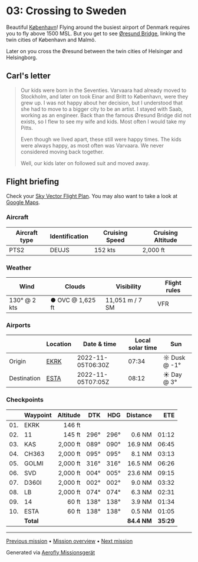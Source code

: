 # 03: Crossing to Sweden

Beautiful [København](https://en.wikipedia.org/wiki/Copenhagen)! Flying around the busiest airport of Denmark requires you to fly above 1500 MSL. But you get to see [Øresund Bridge](https://en.wikipedia.org/wiki/%C3%98resund_Bridge), linking the twin cities of København and Malmö.

Later on you cross the Øresund between the twin cities of Helsingør and Helsingborg.

## Carl's letter

> Our kids were born in the Seventies. Varvaara had already moved to Stockholm, and later on took Einar and Britt to København, were they grew up. I was not happy about her decision, but I understood that she had to move to a bigger city to be an artist. I stayed with Saab, working as an engineer. Back than the famous Øresund Bridge did not exists, so I flew to see my wife and kids. Most often I would take my Pitts.
>
> Even though we lived apart, these still were happy times. The kids were always happy, as most often was Varvaara. We never considered moving back together.
>
> Well, our kids later on followed suit and moved away.

## Flight briefing

Check your [Sky Vector Flight Plan](https://skyvector.com/?ll=55.591431052724666,12.13465714659188&chart=301&zoom=3&fpl=N0152A050%20EKRK%205535N01237E%205535N01251E%205547N01231E%205610N01234E%205619N01235E%205621N01246E%20ESTA). You may also want to take a look at [Google Maps](https://www.google.com/maps/@?api=1&map_action=map&center=55.591431052724666,12.13465714659188&zoom=12&basemap=terrain).

### Aircraft

| Aircraft type | Identification | Cruising Speed | Cruising Altitude |
| ------------- | -------------- | -------------- | ----------------- |
| PTS2          | DEUJS          | 152 kts        | 2,000 ft          |

### Weather

| Wind         | Clouds           | Visibility      | Flight rules |
| ------------ | ---------------- | --------------- | ------------ |
| 130° @ 2 kts | ● OVC @ 1,625 ft | 11,051 m / 7 SM | VFR          |

### Airports

|             | Location                                      | Date & time       | Local solar time | Sun          |
| ----------- | --------------------------------------------- | ----------------- | ---------------- | ------------ |
| Origin      | [EKRK](https://www.pilotnav.com/airport/EKRK) | 2022-11-05T06:30Z | 07:34            | ☼ Dusk @ -1° |
| Destination | [ESTA](https://www.pilotnav.com/airport/ESTA) | 2022-11-05T07:05Z | 08:12            | ☀ Day @ 3°   |

### Checkpoints

|     | Waypoint  | Altitude |  DTK |  HDG |    Distance |       ETE |
| :-: | --------- | -------: | ---: | ---: | ----------: | --------: |
| 01. | EKRK      |   146 ft |      |      |             |           |
| 02. | 11        |   145 ft | 296° | 296° |      0.6 NM |     01:12 |
| 03. | KAS       | 2,000 ft | 089° | 090° |     16.9 NM |     06:45 |
| 04. | CH363     | 2,000 ft | 095° | 095° |      8.1 NM |     03:13 |
| 05. | GOLMI     | 2,000 ft | 316° | 316° |     16.5 NM |     06:26 |
| 06. | SVD       | 2,000 ft | 004° | 005° |     23.6 NM |     09:15 |
| 07. | D360I     | 2,000 ft | 002° | 002° |      9.0 NM |     03:32 |
| 08. | LB        | 2,000 ft | 074° | 074° |      6.3 NM |     02:31 |
| 09. | 14        |    60 ft | 138° | 138° |      3.9 NM |     01:34 |
| 10. | ESTA      |    60 ft | 138° | 138° |      0.5 NM |     01:05 |
|     | **Total** |          |      |      | **84.4 NM** | **35:29** |

---

[Previous mission](./02_bridge_to_koebenhavn.md) • [Mission overview](./README.md) • [Next mission](./04_letters_to_america.md)

Generated via [Aerofly Missionsgerät](https://github.com/fboes/aerofly-missions)
